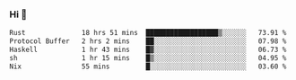 ### Hi 👋

<!--START_SECTION:waka-->

```txt
Rust              18 hrs 51 mins  ██████████████████▒░░░░░░   73.91 %
Protocol Buffer   2 hrs 2 mins    ██░░░░░░░░░░░░░░░░░░░░░░░   07.98 %
Haskell           1 hr 43 mins    █▓░░░░░░░░░░░░░░░░░░░░░░░   06.73 %
sh                1 hr 15 mins    █▒░░░░░░░░░░░░░░░░░░░░░░░   04.95 %
Nix               55 mins         █░░░░░░░░░░░░░░░░░░░░░░░░   03.60 %
```

<!--END_SECTION:waka-->
